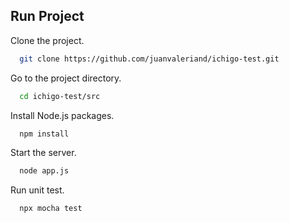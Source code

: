## Run Project

Clone the project.

```bash
  git clone https://github.com/juanvaleriand/ichigo-test.git
```

Go to the project directory.

```bash
  cd ichigo-test/src
```

Install Node.js packages.

```bash
  npm install
```

Start the server.

```bash
  node app.js
```

Run unit test.
```bash
  npx mocha test
```